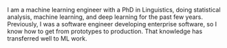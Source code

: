 I am a machine learning engineer with a PhD in Linguistics, doing statistical analysis, machine learning, and deep learning for the past few years. Previously, I was a software engineer developing enterprise software, so I know how to get from prototypes to production. That knowledge has transferred well to ML work.

<!--
**jimtyhurst/jimtyhurst** is a ✨ _special_ ✨ repository because its `README.md` (this file) appears on your GitHub profile.

Here are some ideas to get you started:

- 🔭 I’m currently working on ...
- 🌱 I’m currently learning ...
- 👯 I’m looking to collaborate on ...
- 🤔 I’m looking for help with ...
- 💬 Ask me about ...
- 📫 How to reach me: ...
- 😄 Pronouns: ...
- ⚡ Fun fact: ...
-->
